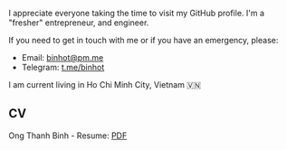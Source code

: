 I appreciate everyone taking the time to visit my GitHub profile.
I'm a "fresher" entrepreneur, and engineer.

If you need to get in touch with me or if you have an emergency, please:
- Email: binhot@pm.me
- Telegram: [t.me/binhot](https://t.me/binhot)

I am current living in Ho Chi Minh City, Vietnam 🇻🇳

## CV
Ong Thanh Binh - Resume: [PDF](https://github.com/binhotvn/binhotvn/blob/main/Ong_Thanh_Binh__Resume.pdf)

